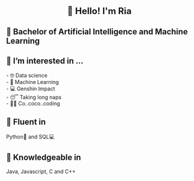 <h1 align="center" style="font-size: 24px; font-weight: bold" title="Hello">👋 Hello! I'm Ria</h1>

<h2> 📖 Bachelor of Artificial Intelligence and Machine Learning </h2>

<h2>👀 I’m interested in ...</h2>
- 🤓 Data science <br>
- 🤖 Machine Learning <br>
- 💻 Genshin Impact <br>
- 😴 Taking long naps <br>
- 👩‍💻 Co..coco..coding <br>

<h2>🚀 Fluent in </h2>
Python🐍 and SQL💻

<h2>🧠 Knowledgeable in</h2>
Java, Javascript, C and C++

<!---
riaeshwita/riaeshwita is a ✨ special ✨ repository because its `README.md` (this file) appears on your GitHub profile.
You can click the Preview link to take a look at your changes.
--->
